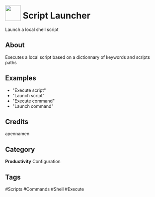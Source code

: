 # <img src="https://raw.githack.com/FortAwesome/Font-Awesome/master/svgs/solid/code.svg" card_color="#5B6984" width="50" height="50" style="vertical-align:bottom"/> Script Launcher
Launch a local shell script

## About
Executes a local script based on a dictionnary of keywords and scripts paths

## Examples
* "Execute script"
* "Launch script"
* "Execute command"
* "Launch command"

## Credits
apennamen

## Category
**Productivity**
Configuration

## Tags
#Scripts
#Commands
#Shell
#Execute

